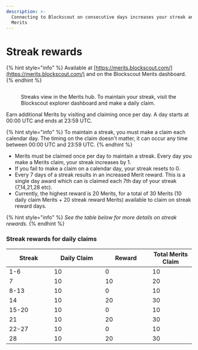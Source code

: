 ```yaml
---
description: >-
  Connecting to Blockscout on consecutive days increases your streak and your
  Merits
---
```


# Streak rewards

{% hint style="info" %}
Available at [https://merits.blockscout.com/](https://merits.blockscout.com/) and on the Blockscout Merits dashboard.
{% endhint %}

<figure><img src="../../.gitbook/assets/merits-hub.png" alt=""><figcaption><p>Streaks view in the Merits hub. To maintain your streak, visit the Blockscout explorer dashboard and make a daily claim.</p></figcaption></figure>

Earn additional Merits by visiting and claiming once per day. A day starts at 00:00 UTC and ends at 23:59 UTC.&#x20;

{% hint style="info" %}
To maintain a streak, you must make a claim each calendar day. The timing on the claim doesn't matter, it can occur any time between 00:00 UTC and 23:59 UTC.
{% endhint %}

* Merits must be claimed once per day to maintain a streak. Every day you make a Merits claim, your streak increases by 1.&#x20;
* If you fail to make a claim on a calendar day, your streak resets to 0.&#x20;
* Every 7 days of a streak results in an increased Merit reward. This is a single day award which can is claimed each 7th day of your streak (7,14,21,28 etc).&#x20;
* Currently, the highest reward is 20 Merits, for a total of 30 Merits (10 daily claim Merits + 20 streak reward Merits) available to claim on streak reward days.

{% hint style="info" %}
_See the table below for more details on streak rewards._
{% endhint %}

### Streak rewards for daily claims

<table><thead><tr><th width="106">Streak</th><th width="123">Daily Claim</th><th width="112">Reward</th><th>Total Merits Claim</th></tr></thead><tbody><tr><td>1-6</td><td>10</td><td>0</td><td>10</td></tr><tr><td>7</td><td>10</td><td>10</td><td>20</td></tr><tr><td>8-13</td><td>10</td><td>0</td><td>10</td></tr><tr><td>14</td><td>10</td><td>20</td><td>30</td></tr><tr><td>15-20</td><td>10</td><td>0</td><td>10</td></tr><tr><td>21</td><td>10</td><td>20</td><td>30</td></tr><tr><td>22-27</td><td>10</td><td>0</td><td>10</td></tr><tr><td>28</td><td>10</td><td>20</td><td>30</td></tr></tbody></table>


